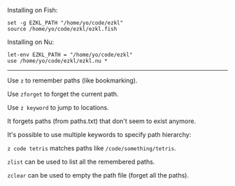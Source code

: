 Installing on Fish:

```
set -g EZKL_PATH "/home/yo/code/ezkl"
source /home/yo/code/ezkl/ezkl.fish
```

Installing on Nu:

```
let-env EZKL_PATH = "/home/yo/code/ezkl"
use /home/yo/code/ezkl/ezkl.nu *
```

---

Use `z` to remember paths (like bookmarking).

Use `zforget` to forget the current path.

Use `z keyword` to jump to locations.

It forgets paths (from paths.txt) that don't seem to exist anymore.

It's possible to use multiple keywords to specify path hierarchy:

`z code tetris` matches paths like `/code/something/tetris`. 

`zlist` can be used to list all the remembered paths.

`zclear` can be used to empty the path file (forget all the paths).